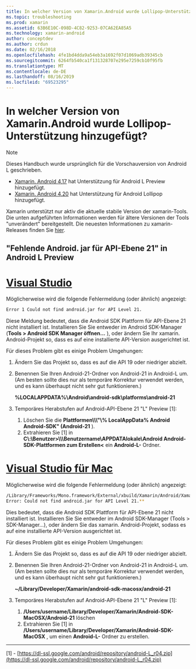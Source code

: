 ```yaml
---
title: In welcher Version von Xamarin.Android wurde Lollipop-Unterstützung hinzugefügt?
ms.topic: troubleshooting
ms.prod: xamarin
ms.assetid: 63B6E10C-098D-4C82-9253-07CA62EA85A5
ms.technology: xamarin-android
author: conceptdev
ms.author: crdun
ms.date: 02/16/2018
ms.openlocfilehash: 4fe1bd4dda9a54eb3a1692f07d1069adb39345cb
ms.sourcegitcommit: 6264fb540ca1f131328707e295e7259cb10f95fb
ms.translationtype: MT
ms.contentlocale: de-DE
ms.lasthandoff: 08/16/2019
ms.locfileid: "69523295"
---
```

# <a name="what-version-of-xamarinandroid-added-lollipop-support"></a>In welcher Version von Xamarin.Android wurde Lollipop-Unterstützung hinzugefügt?

> [!NOTE]
> Dieses Handbuch wurde ursprünglich für die Vorschauversion von Android L geschrieben.

- [Xamarin. Android 4,17](https://github.com/xamarin/release-notes-archive/blob/master/release-notes/android/xamarin.android_4/xamarin.android_4.17/index.md) hat Unterstützung für Android L Preview hinzugefügt.
- [Xamarin. Android 4,20](https://github.com/xamarin/release-notes-archive/blob/master/release-notes/android/xamarin.android_4/xamarin.android_4.20/index.md) hat Unterstützung für Android Lollipop hinzugefügt.

Xamarin unterstützt nur aktiv die aktuelle stabile Version der xamarin-Tools. Die unten aufgeführten Informationen werden für ältere Versionen der Tools "unverändert" bereitgestellt. Die neuesten Informationen zu xamarin-Releases finden Sie [hier](http://releases.xamarin.com/).

## <a name="missing-androidjar-for-api-level-21-in-android-l-preview"></a>"Fehlende Android. jar für API-Ebene 21" in Android L Preview

# <a name="visual-studiotabwindows"></a>[Visual Studio](#tab/windows)

Möglicherweise wird die folgende Fehlermeldung (oder ähnlich) angezeigt:

```cmd
Error 1 Could not find android.jar for API Level 21.
```

Diese Meldung bedeutet, dass die Android SDK Plattform für API-Ebene 21 nicht installiert ist. Installieren Sie Sie entweder im Android SDK-Manager (**Tools > Android SDK Manager öffnen...** ), oder ändern Sie Ihr xamarin. Android-Projekt so, dass es auf eine installierte API-Version ausgerichtet ist.

Für dieses Problem gibt es einige Problem Umgehungen:

1. Ändern Sie das Projekt so, dass es auf die API 19 oder niedriger abzielt.

2. Benennen Sie Ihren Android-21-Ordner von Android-21 in Android-L um. (Am besten sollte dies nur als temporäre Korrektur verwendet werden, und es kann überhaupt nicht sehr gut funktionieren.)

   **%LOCALAPPDATA%\\Android\\android-sdk\\platforms\\android-21**

3. Temporäres Herabstufen auf Android-API-Ebene 21 "L" Preview [1]:

    1. Löschen Sie die **Plattformen\\\\\\"\\% LocalAppData% Android Android-SDK" (Android-21** ). 
    2. Extrahieren Sie [1] in **C\\:\\Benutzer&gt;\\\\\\Benutzername\\APPDATAlokale\\Android Android-SDK-Plattformen zum Erstellen&lt;** ein **Android-L-** Ordner.

# <a name="visual-studio-for-mactabmacos"></a>[Visual Studio für Mac](#tab/macos)

Möglicherweise wird die folgende Fehlermeldung (oder ähnlich) angezeigt:

```bash
/Library/Frameworks/Mono.framework/External/xbuild/Xamarin/Android/Xamarin.Android.Common.targets: 
Error: Could not find android.jar for API Level 21.**
```

Dies bedeutet, dass die Android SDK Plattform für API-Ebene 21 nicht installiert ist. Installieren Sie Sie entweder im Android SDK-Manager (Tools > SDK-Manager...), oder ändern Sie das xamarin. Android-Projekt, sodass es auf eine installierte API-Version ausgerichtet ist.

Für dieses Problem gibt es einige Problem Umgehungen:

1. Ändern Sie das Projekt so, dass es auf die API 19 oder niedriger abzielt.

2. Benennen Sie Ihren Android-21-Ordner von Android-21 in Android-L um. (Am besten sollte dies nur als temporäre Korrektur verwendet werden, und es kann überhaupt nicht sehr gut funktionieren.)

   **~/Library/Developer/Xamarin/android-sdk-macosx/android-21**

3. Temporäres Herabstufen auf Android-API-Ebene 21 "L" Preview [1]:

    1. **/Users/username/Library/Developer/Xamarin/Android-SDK-MacOSX/Android-21** löschen
    2. Extrahieren Sie [1] in **/Users/username/Library/Developer/Xamarin/Android-SDK-MacOSX** , um einen **Android-L-** Ordner zu erstellen.

-----


[1] - [https://dl-ssl.google.com/android/repository/android-L_r04.zip](https://dl-ssl.google.com/android/repository/android-L_r04.zip)
